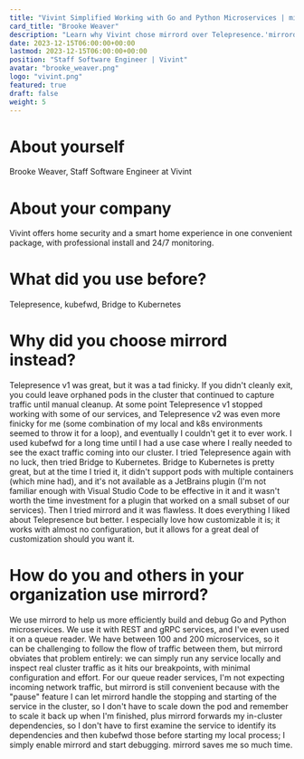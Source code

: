 ```yaml
---
title: "Vivint Simplified Working with Go and Python Microservices | mirrord User Stories"
card_title: "Brooke Weaver"
description: "Learn why Vivint chose mirrord over Telepresence.'mirrord works with almost no configuration, but it allows for a great deal of customization should you want it.'"
date: 2023-12-15T06:00:00+00:00
lastmod: 2023-12-15T06:00:00+00:00
position: "Staff Software Engineer | Vivint"
avatar: "brooke_weaver.png"
logo: "vivint.png"
featured: true
draft: false
weight: 5
---
```


# About yourself
Brooke Weaver, Staff Software Engineer at Vivint

# About your company
Vivint offers home security and a smart home experience in one convenient package, with professional install and 24/7 monitoring.

# What did you use before?
Telepresence, kubefwd, Bridge to Kubernetes

# Why did you choose mirrord instead?
Telepresence v1 was great, but it was a tad finicky. If you didn't cleanly exit, you could leave orphaned pods in the cluster that continued to capture traffic until manual cleanup. At some point Telepresence v1 stopped working with some of our services, and Telepresence v2 was even more finicky for me (some combination of my local and k8s environments seemed to throw it for a loop), and eventually I couldn't get it to ever work.
I used kubefwd for a long time until I had a use case where I really needed to see the exact traffic coming into our cluster. I tried Telepresence again with no luck, then tried Bridge to Kubernetes. Bridge to Kubernetes is pretty great, but at the time I tried it, it didn't support pods with multiple containers (which mine had), and it's not available as a JetBrains plugin (I'm not familiar enough with Visual Studio Code to be effective in it and it wasn't worth the time investment for a plugin that worked on a small subset of our services).
Then I tried mirrord and it was flawless. It does everything I liked about Telepresence but better. I especially love how customizable it is; it works with almost no configuration, but it allows for a great deal of customization should you want it.

# How do you and others in your organization use mirrord?
We use mirrord to help us more efficiently build and debug Go and Python microservices. We use it with REST and gRPC services, and I've even used it on a queue reader.
We have between 100 and 200 microservices, so it can be challenging to follow the flow of traffic between them, but mirrord obviates that problem entirely: we can simply run any service locally and inspect real cluster traffic as it hits our breakpoints, with minimal configuration and effort. For our queue reader services, I'm not expecting incoming network traffic, but mirrord is still convenient because with the "pause" feature I can let mirrord handle the stopping and starting of the service in the cluster, so I don't have to scale down the pod and remember to scale it back up when I'm finished, plus mirrord forwards my in-cluster dependencies, so I don't have to first examine the service to identify its dependencies and then kubefwd those before starting my local process; I simply enable mirrord and start debugging. mirrord saves me so much time.
